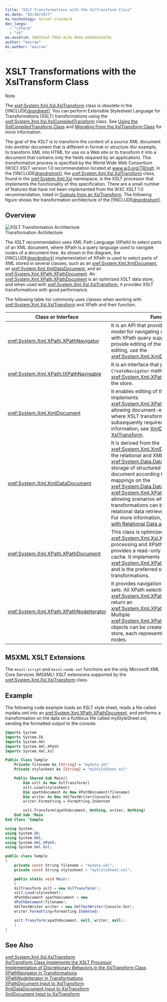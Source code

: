 ```yaml
---
title: "XSLT Transformations with the XslTransform Class"
ms.date: "03/30/2017"
ms.technology: dotnet-standard
dev_langs: 
  - "csharp"
  - "vb"
ms.assetid: 500335af-f9b5-413b-968a-e6d9a824478c
author: "mairaw"
ms.author: "mairaw"
---
```

# XSLT Transformations with the XslTransform Class
> [!NOTE]
>  The <xref:System.Xml.Xsl.XslTransform> class is obsolete in the [!INCLUDE[dnprdnext](../../../../includes/dnprdnext-md.md)]. You can perform Extensible Stylesheet Language for Transformations (XSLT) transformations using the <xref:System.Xml.Xsl.XslCompiledTransform> class. See [Using the XslCompiledTransform Class](../../../../docs/standard/data/xml/using-the-xslcompiledtransform-class.md) and [Migrating From the XslTransform Class](../../../../docs/standard/data/xml/migrating-from-the-xsltransform-class.md) for more information.  

 The goal of the XSLT is to transform the content of a source XML document into another document that is different in format or structure (for example, to transform XML into HTML for use on a Web site or to transform it into a document that contains only the fields required by an application). This transformation process is specified by the World Wide Web Consortium (W3C) XSLT version 1.0 recommendation located at www.w3.org/TR/xslt. In the [!INCLUDE[dnprdnshort](../../../../includes/dnprdnshort-md.md)], the <xref:System.Xml.Xsl.XslTransform> class, found in the <xref:System.Xml.Xsl> namespace, is the XSLT processor that implements the functionality of this specification. There are a small number of features that have not been implemented from the W3C XSLT 1.0 recommendation, listed in [Outputs from an XslTransform](../../../../docs/standard/data/xml/outputs-from-an-xsltransform.md). The following figure shows the transformation architecture of the [!INCLUDE[dnprdnshort](../../../../includes/dnprdnshort-md.md)].  

## Overview  
 ![XSLT Transformation Architecture](../../../../docs/standard/data/xml/media/xslttransformationswithxsltransformclass.gif "xsltTransformationsWithXslTransformClass")  
Transformation Architecture  

 The XSLT recommendation uses XML Path Language (XPath) to select parts of an XML document, where XPath is a query language used to navigate nodes of a document tree. As shown in the diagram, the [!INCLUDE[dnprdnshort](../../../../includes/dnprdnshort-md.md)] implementation of XPath is used to select parts of XML stored in several classes, such as an <xref:System.Xml.XmlDocument>, an <xref:System.Xml.XmlDataDocument>, and an <xref:System.Xml.XPath.XPathDocument>. An <xref:System.Xml.XPath.XPathDocument> is an optimized XSLT data store, and when used with <xref:System.Xml.Xsl.XslTransform>, it provides XSLT transformations with good performance.  

 The following table list commonly uses classes when working with <xref:System.Xml.Xsl.XslTransform> and XPath and their function.  


|Class or Interface|Function|  
|------------------------|--------------|  
|<xref:System.Xml.XPath.XPathNavigator>|It is an API that provides a cursor style model for navigating over a store, along with XPath query support. It does not provide editing of the underlying store. For editing, use the <xref:System.Xml.XmlDocument> class.|  
|<xref:System.Xml.XPath.IXPathNavigable>|It is an interface that provides a `CreateNavigator` method to an <xref:System.Xml.XPath.XPathNavigator> for the store.|  
|<xref:System.Xml.XmlDocument>|It enables editing of this document. It implements <xref:System.Xml.XPath.IXPathNavigable>, allowing document-editing scenarios where XSLT transformations are subsequently required. For more information, see [XmlDocument Input to XslTransform](../../../../docs/standard/data/xml/xmldocument-input-to-xsltransform.md).|  
|<xref:System.Xml.XmlDataDocument>|It is derived from the <xref:System.Xml.XmlDocument>. It bridges the relational and XML worlds by using a <xref:System.Data.DataSet> to optimize storage of structured data within the XML document according to specified mappings on the <xref:System.Data.DataSet>. It implements <xref:System.Xml.XPath.IXPathNavigable>, allowing scenarios where XSLT transformations can be performed over relational data retrieved from a database. For more information, see [XML Integration with Relational Data and ADO.NET](../../../../docs/standard/data/xml/xml-integration-with-relational-data-and-adonet.md).|  
|<xref:System.Xml.XPath.XPathDocument>|This class is optimized for <xref:System.Xml.Xsl.XslTransform> processing and XPath queries, and it provides a read-only high performance cache. It implements <xref:System.Xml.XPath.IXPathNavigable> and is the preferred store to use for XSLT transformations.|  
|<xref:System.Xml.XPath.XPathNodeIterator>|It provides navigation over XPath node sets. All XPath selection methods on the <xref:System.Xml.XPath.XPathNavigator> return an <xref:System.Xml.XPath.XPathNodeIterator>. Multiple <xref:System.Xml.XPath.XPathNodeIterator> objects can be created over the same store, each representing a selected set of nodes.|  

## MSXML XSLT Extensions  
 The `msxsl:script` and `msxsl:node-set` functions are the only Microsoft XML Core Services (MSXML) XSLT extensions supported by the <xref:System.Xml.Xsl.XslTransform> class.  

## Example  
 The following code example loads an XSLT style sheet, reads a file called mydata.xml into an <xref:System.Xml.XPath.XPathDocument>, and performs a transformation on the data on a fictitious file called myStyleSheet.xsl, sending the formatted output to the console.  

```vb  
Imports System  
Imports System.IO  
Imports System.Xml  
Imports System.Xml.XPath  
Imports System.Xml.Xsl  

Public Class Sample  
    Private filename As [String] = "mydata.xml"  
    Private stylesheet As [String] = "myStyleSheet.xsl"  

    Public Shared Sub Main()  
        Dim xslt As New XslTransform()  
        xslt.Load(stylesheet)  
        Dim xpathdocument As New XPathDocument(filename)  
        Dim writer As New XmlTextWriter(Console.Out)  
        writer.Formatting = Formatting.Indented  

        xslt.Transform(xpathdocument, Nothing, writer, Nothing)  
    End Sub 'Main  
End Class 'Sample  
```  

```csharp  
using System;  
using System.IO;  
using System.Xml;  
using System.Xml.XPath;  
using System.Xml.Xsl;  

public class Sample   
{  
    private const String filename = "mydata.xml";  
    private const String stylesheet = "myStyleSheet.xsl";  

    public static void Main()   
    {  
    XslTransform xslt = new XslTransform();  
    xslt.Load(stylesheet);  
    XPathDocument xpathdocument = new  
    XPathDocument(filename);  
    XmlTextWriter writer = new XmlTextWriter(Console.Out);  
    writer.Formatting=Formatting.Indented;  

    xslt.Transform(xpathdocument, null, writer, null);      
    }  
}  
```  

## See Also  
 <xref:System.Xml.Xsl.XslTransform>  
 [XslTransform Class Implements the XSLT Processor](../../../../docs/standard/data/xml/xsltransform-class-implements-the-xslt-processor.md)  
 [Implementation of Discretionary Behaviors in the XslTransform Class](../../../../docs/standard/data/xml/implementation-of-discretionary-behaviors-in-the-xsltransform-class.md)  
 [XPathNavigator in Transformations](../../../../docs/standard/data/xml/xpathnavigator-in-transformations.md)  
 [XPathNodeIterator in Transformations](../../../../docs/standard/data/xml/xpathnodeiterator-in-transformations.md)  
 [XPathDocument Input to XslTransform](../../../../docs/standard/data/xml/xpathdocument-input-to-xsltransform.md)  
 [XmlDataDocument Input to XslTransform](../../../../docs/standard/data/xml/xmldatadocument-input-to-xsltransform.md)  
 [XmlDocument Input to XslTransform](../../../../docs/standard/data/xml/xmldocument-input-to-xsltransform.md)
